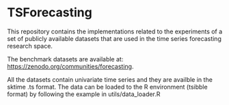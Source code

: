 # TSForecasting
This repository contains the implementations related to the experiments of a set of publicly available datasets that are used in the time series forecasting research space.

The benchmark datasets are available at: https://zenodo.org/communities/forecasting.

All the datasets contain univariate time series and they are availble in the sktime .ts format. The data can be loaded to the R environment (tsibble format) by following the example in utils/data_loader.R
